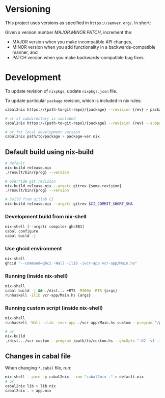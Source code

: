 # Versioning

This project uses versions as specified in `https://semver.org/`.
In short:

Given a version number *MAJOR*.*MINOR*.*PATCH*, increment the:

- MAJOR version when you make incompatible API changes,
- MINOR version when you add functionality in a backwards-compatible manner, and
- PATCH version when you make backwards-compatible bug fixes.

# Development

To update revision of `nixpkgs`, update `nixpkgs.json` file.

To update particular `package` revision, which is included in nix rules:

```bash
cabal2nix https://{path-to-git-repo}/{package} --revision {rev} > package-ver.nix

# or if subdirectory is included
cabal2nix https://{path-to-git-repo}/{package} --revision {rev} --subpath {path} > package-ver.nix

# or for local development version
cabal2nix path/to/package > package-ver.nix
```

## Default build using nix-build

```bash
# default
nix-build release.nix
./result/bin/{prog} --version

# override git revision
nix-build release.nix --argstr gitrev {some-revision}
./result/bin/{prog} --version

# build from gitlab CI
nix-build release.nix --argstr gitrev $CI_COMMIT_SHORT_SHA
```

### Development build from nix-shell

```bash
nix-shell [--argstr compiler ghc881]
cabal configure
cabal build -j
```

### Use ghcid environment

```bash
nix-shell
ghcid "--command=ghci -Wall -ilib -ivcr-app vcr-app/Main.hs"
```

### Running (inside nix-shell)
```bash
nix-shell
cabal build -j && ./dist... +RTS -M300m -RTS {args}
runhaskell -ilib vcr-app/Main.hs {args}
```

### Running custom script (inside nix-shell)
```bash
nix-shell
runhaskell -Wall -ilib -ivcr-app ./vcr-app/Main.hs custom --program "/path/to/custom.hs --custom args" --ghcOpts "-O2 -v1 -i/path/to"

# or
nix-build
./dist.../vcr custom --program /path/to/custom.hs --ghcOpts "-O2 -v1 -i/path/to -i/path/to/lib"
```

## Changes in cabal file

When changing `*.cabal` file, run:

```bash
nix-shell --pure -p cabal2nix --run "cabal2nix ." > default.nix
# or
cabal2nix lib > lib.nix
cabal2nix . > app.nix
```

